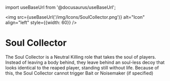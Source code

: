 import useBaseUrl from '@docusaurus/useBaseUrl';

<img src={useBaseUrl('/img/Icons/SoulCollector.png')} alt="Icon" align="left" style={{width: 60}} />
# Soul Collector

The Soul Collector is a Neutral Killing role that takes the soul of players. Instead of leaving a body behind, they leave behind an soul-less decoy that looks identical to the reaped player, standing still without life. Because of this, the Soul Collector cannot trigger Bait or Noisemaker (if specified)
